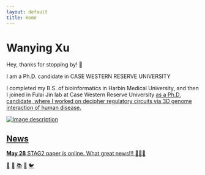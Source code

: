 ```yaml
---
layout: default
title: Home
---
```


<div class="header">
  <h1>Wanying Xu</h1>
  <p>Hey, thanks for stopping by! 👋</p>
</div>

<div class="main-content">
  <div class="text">
    <p>I am a Ph.D. candidate in CASE WESTERN RESERVE UNIVERSITY</p>
    <p>I completed my B.S. of bioinformatics in Harbin Medical University, and then I joined in Fulai Jin lab at Case Western Reserve University <a href="https://jinlabgenomics.com/Fulai-Jin/">as a Ph.D. candidate, where I worked on decipher regulatory circuits via 3D genome interaction of human disease.</p>
  </div>
  <div class="image">
    <img src="" alt="Image description">
  </div>
</div>

<div class="news">
  <h2>News</h2>
  <p><strong>May 28</strong> STAG2 paper is online. What great news!!! 🌟🌟🌟</p>
</div>

<div class="footer">
  <a href="mailto:xww@case.edu">📧</a>
  <a href="https://orcid.org/0009-0009-5240-9629">🔗</a>
  <a href="https://scholar.google.com/citations?user=YwFjKL8AAAAJ&hl=en">📚</a>
  <a href="https://github.com/WanyingX">🐙</a>
  <a href="https://x.com/ZoekkkkXu">🐦</a>
</div>
